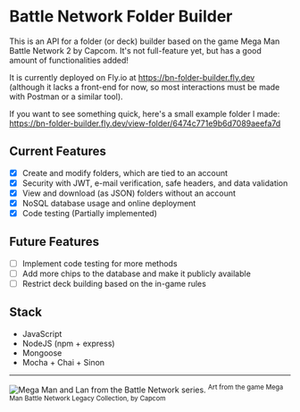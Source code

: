 # Battle Network Folder Builder

This is an API for a folder (or deck) builder based on the game Mega Man Battle Network 2 by Capcom. It's not full-feature yet, but has a good amount of functionalities added!

It is currently deployed on Fly.io at https://bn-folder-builder.fly.dev (although it lacks a front-end for now, so most interactions must be made with Postman or a similar tool).

If you want to see something quick, here's a small example folder I made: https://bn-folder-builder.fly.dev/view-folder/6474c771e9b6d7089aeefa7d

## Current Features

- [x] Create and modify folders, which are tied to an account
- [x] Security with JWT, e-mail verification, safe headers, and data validation
- [x] View and download (as JSON) folders without an account
- [x] NoSQL database usage and online deployment
- [x] Code testing (Partially implemented)

## Future Features

- [ ] Implement code testing for more methods
- [ ] Add more chips to the database and make it publicly available
- [ ] Restrict deck building based on the in-game rules

## Stack

- JavaScript
- NodeJS (npm + express)
- Mongoose
- Mocha + Chai + Sinon

---

![Mega Man and Lan from the Battle Network series.](https://cdn.cloudflare.steamstatic.com/steamcommunity/public/images/items/1798010/66d1d6a100b150cca49ab353b8d18b1e1e000a54.jpg)
<sup> Art from the game Mega Man Battle Network Legacy Collection, by Capcom </sup>
